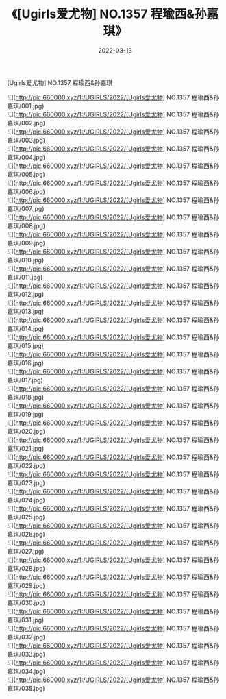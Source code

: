 ﻿---
layout: post
title:  《[Ugirls爱尤物] NO.1357 程瑜西&孙嘉琪》
date:   2022-03-13
img: http://pic.660000.xyz/1:/UGIRLS/2022/[Ugirls爱尤物] NO.1357 程瑜西&孙嘉琪/000.jpg
categories: [美女, 清纯, 唯美]
---

[Ugirls爱尤物] NO.1357 程瑜西&孙嘉琪

 ![](http://pic.660000.xyz/1:/UGIRLS/2022/[Ugirls爱尤物] NO.1357 程瑜西&孙嘉琪/001.jpg) <br>![](http://pic.660000.xyz/1:/UGIRLS/2022/[Ugirls爱尤物] NO.1357 程瑜西&孙嘉琪/002.jpg) <br>![](http://pic.660000.xyz/1:/UGIRLS/2022/[Ugirls爱尤物] NO.1357 程瑜西&孙嘉琪/003.jpg) <br>![](http://pic.660000.xyz/1:/UGIRLS/2022/[Ugirls爱尤物] NO.1357 程瑜西&孙嘉琪/004.jpg) <br>![](http://pic.660000.xyz/1:/UGIRLS/2022/[Ugirls爱尤物] NO.1357 程瑜西&孙嘉琪/005.jpg) <br>![](http://pic.660000.xyz/1:/UGIRLS/2022/[Ugirls爱尤物] NO.1357 程瑜西&孙嘉琪/006.jpg) <br>![](http://pic.660000.xyz/1:/UGIRLS/2022/[Ugirls爱尤物] NO.1357 程瑜西&孙嘉琪/007.jpg) <br>![](http://pic.660000.xyz/1:/UGIRLS/2022/[Ugirls爱尤物] NO.1357 程瑜西&孙嘉琪/008.jpg) <br>![](http://pic.660000.xyz/1:/UGIRLS/2022/[Ugirls爱尤物] NO.1357 程瑜西&孙嘉琪/009.jpg) <br>![](http://pic.660000.xyz/1:/UGIRLS/2022/[Ugirls爱尤物] NO.1357 程瑜西&孙嘉琪/010.jpg) <br>![](http://pic.660000.xyz/1:/UGIRLS/2022/[Ugirls爱尤物] NO.1357 程瑜西&孙嘉琪/011.jpg) <br>![](http://pic.660000.xyz/1:/UGIRLS/2022/[Ugirls爱尤物] NO.1357 程瑜西&孙嘉琪/012.jpg) <br>![](http://pic.660000.xyz/1:/UGIRLS/2022/[Ugirls爱尤物] NO.1357 程瑜西&孙嘉琪/013.jpg) <br>![](http://pic.660000.xyz/1:/UGIRLS/2022/[Ugirls爱尤物] NO.1357 程瑜西&孙嘉琪/014.jpg) <br>![](http://pic.660000.xyz/1:/UGIRLS/2022/[Ugirls爱尤物] NO.1357 程瑜西&孙嘉琪/015.jpg) <br>![](http://pic.660000.xyz/1:/UGIRLS/2022/[Ugirls爱尤物] NO.1357 程瑜西&孙嘉琪/016.jpg) <br>![](http://pic.660000.xyz/1:/UGIRLS/2022/[Ugirls爱尤物] NO.1357 程瑜西&孙嘉琪/017.jpg) <br>![](http://pic.660000.xyz/1:/UGIRLS/2022/[Ugirls爱尤物] NO.1357 程瑜西&孙嘉琪/018.jpg) <br>![](http://pic.660000.xyz/1:/UGIRLS/2022/[Ugirls爱尤物] NO.1357 程瑜西&孙嘉琪/019.jpg) <br>![](http://pic.660000.xyz/1:/UGIRLS/2022/[Ugirls爱尤物] NO.1357 程瑜西&孙嘉琪/020.jpg) <br>![](http://pic.660000.xyz/1:/UGIRLS/2022/[Ugirls爱尤物] NO.1357 程瑜西&孙嘉琪/021.jpg) <br>![](http://pic.660000.xyz/1:/UGIRLS/2022/[Ugirls爱尤物] NO.1357 程瑜西&孙嘉琪/022.jpg) <br>![](http://pic.660000.xyz/1:/UGIRLS/2022/[Ugirls爱尤物] NO.1357 程瑜西&孙嘉琪/023.jpg) <br>![](http://pic.660000.xyz/1:/UGIRLS/2022/[Ugirls爱尤物] NO.1357 程瑜西&孙嘉琪/024.jpg) <br>![](http://pic.660000.xyz/1:/UGIRLS/2022/[Ugirls爱尤物] NO.1357 程瑜西&孙嘉琪/025.jpg) <br>![](http://pic.660000.xyz/1:/UGIRLS/2022/[Ugirls爱尤物] NO.1357 程瑜西&孙嘉琪/026.jpg) <br>![](http://pic.660000.xyz/1:/UGIRLS/2022/[Ugirls爱尤物] NO.1357 程瑜西&孙嘉琪/027.jpg) <br>![](http://pic.660000.xyz/1:/UGIRLS/2022/[Ugirls爱尤物] NO.1357 程瑜西&孙嘉琪/028.jpg) <br>![](http://pic.660000.xyz/1:/UGIRLS/2022/[Ugirls爱尤物] NO.1357 程瑜西&孙嘉琪/029.jpg) <br>![](http://pic.660000.xyz/1:/UGIRLS/2022/[Ugirls爱尤物] NO.1357 程瑜西&孙嘉琪/030.jpg) <br>![](http://pic.660000.xyz/1:/UGIRLS/2022/[Ugirls爱尤物] NO.1357 程瑜西&孙嘉琪/031.jpg) <br>![](http://pic.660000.xyz/1:/UGIRLS/2022/[Ugirls爱尤物] NO.1357 程瑜西&孙嘉琪/032.jpg) <br>![](http://pic.660000.xyz/1:/UGIRLS/2022/[Ugirls爱尤物] NO.1357 程瑜西&孙嘉琪/033.jpg) <br>![](http://pic.660000.xyz/1:/UGIRLS/2022/[Ugirls爱尤物] NO.1357 程瑜西&孙嘉琪/034.jpg) <br>![](http://pic.660000.xyz/1:/UGIRLS/2022/[Ugirls爱尤物] NO.1357 程瑜西&孙嘉琪/035.jpg) <br>
